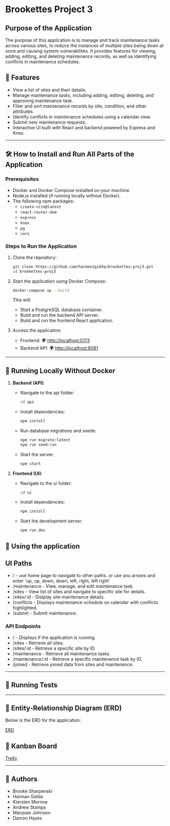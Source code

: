 # Brookettes Project 3

## Purpose of the Application
The purpose of this application is to manage and track maintenance tasks across various sites, to reduce the instances of multiple sites being down at once and causing system vulnerabilites. It provides features for viewing, adding, editing, and deleting maintenance records, as well as identifying conflicts in maintenance schedules.

## 📌 Features
- View a list of sites and their details.
- Manage maintenance tasks, including adding, editing, deleting, and approving maintenance task.
- Filter and sort maintenance records by site, condition, and other attributes.
- Identify conflicts in maintenance schedules using a calendar view.
- Submit new maintenance requests.
- Interactive UI built with React and backend powered by Express and Knex.

---

## 🛠️ How to Install and Run All Parts of the Application

### Prerequisites
- Docker and Docker Compose installed on your machine.
- Node.js installed (if running locally without Docker).
- The following npm packages:
  - `create-vite@latest`
  - `react-router-dom`
  - `express`
  - `knex`
  - `pg`
  - `cors`

### Steps to Run the Application
1. Clone the repository:
   ```sh
   git clone https://github.com/harman1gidda/brookettes-proj3.git
   cd brookettes-proj3

2. Start the application using Docker Compose:
    ```sh 
    docker-compose up --build
    ```
    
     This will:
   - Start a PostgreSQL database container.
   - Build and run the backend API server.
   - Build and run the frontend React application.

3. Access the application:
   - Frontend: 🌍 [http://localhost:5173](http://localhost:5173)
   - Backend API: 🌍 [http://localhost:8081](http://localhost:8081)

---

## 🚀 Running Locally Without Docker
1. **Backend (API)**:
   - Navigate to the api folder:
     ```sh
     cd api
     ```
   - Install dependencies:
     ```sh
     npm install
     ```
   - Run database migrations and seeds:
     ```sh
     npm run migrate:latest
     npm run seed:run
     ```
   - Start the server:
     ```sh
     npm start
     ```

2. **Frontend (UI)**:
   - Navigate to the ui folder:
     ```sh
     cd ui
     ```
   - Install dependencies:
     ```sh
     npm install
     ```
   - Start the development server:
     ```sh
     npm run dev
     ```

## 🎨 Using the application

## UI Paths
- / - use home page to navigate to other paths. or use you arrows and enter 'up, up, down, down, left, right, left right'
- /maintenance - View, manage, and edit maintenance task.
- /sites - View list of sites and navigate to specific site for details.
- /sites/:id - Dislplay site maintenance details.
- /conflicts - Displays maintenance schedule on calendar with conflicts highlighted.
- /submit - Submit maintenance.

### API Endpoints
- / - Displays if the application is running.
- /sites - Retrieve all sites.
- /sites/:id - Retrieve a specific site by ID.
- /maintenance - Retrieve all maintenance tasks.
- /maintenance/:id - Retrieve a specific maintenance task by ID.
- /joined - Retrieve joined data from sites and maintenance.


---
## 🐛 Running Tests


---

## 🔗 Entity-Relationship Diagram (ERD)
Below is the ERD for the application:

[ERD](https://miro.com/app/board/uXjVINC1t1w=/)

## 🔗 Kanban Board

[Trello](https://trello.com/b/Ew2KvGoP/project-3)

---

## 🤝 Authors
- Brooke Sharpenski
- Harman Gidda
- Kiersten Morrow
- Andrew Stamps
- Marques Johnson
- Damon Hayes
